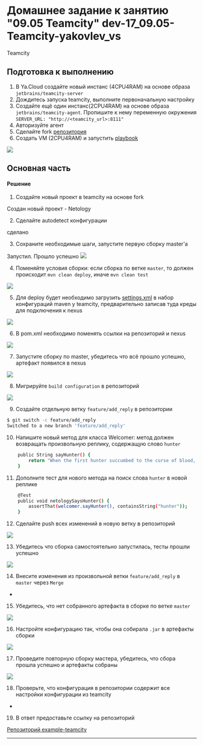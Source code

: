 # Домашнее задание к занятию "09.05 Teamcity" dev-17_09.05-Teamcity-yakovlev_vs
Teamcity

## Подготовка к выполнению

1. В Ya.Cloud создайте новый инстанс (4CPU4RAM) на основе образа `jetbrains/teamcity-server`
2. Дождитесь запуска teamcity, выполните первоначальную настройку
3. Создайте ещё один инстанс(2CPU4RAM) на основе образа `jetbrains/teamcity-agent`. Пропишите к нему переменную окружения `SERVER_URL: "http://<teamcity_url>:8111"`
4. Авторизуйте агент
5. Сделайте fork [репозитория](https://github.com/aragastmatb/example-teamcity)
6. Создать VM (2CPU4RAM) и запустить [playbook](./infrastructure)

![](pic/YC_teamsity.jpg)

## Основная часть

#### Решение

1. Создайте новый проект в teamcity на основе fork

Создан новый проект - Netology

2. Сделайте autodetect конфигурации

сделано

3. Сохраните необходимые шаги, запустите первую сборку master'a

Запустил. Прошло успешно
![](pic/run1.jpg)

4. Поменяйте условия сборки: если сборка по ветке `master`, то должен происходит `mvn clean deploy`, иначе `mvn clean test`

![](pic/run2.jpg)

5. Для deploy будет необходимо загрузить [settings.xml](./teamcity/settings.xml) в набор конфигураций maven у teamcity, предварительно записав туда креды для подключения к nexus

![](pic/run3.jpg)

6. В pom.xml необходимо поменять ссылки на репозиторий и nexus

![](pic/run4.jpg)

7. Запустите сборку по master, убедитесь что всё прошло успешно, артефакт появился в nexus

![](pic/run5.jpg)

8. Мигрируйте `build configuration` в репозиторий

![](pic/run6.jpg)

9. Создайте отдельную ветку `feature/add_reply` в репозитории

```bash
$ git switch -c feature/add_reply
Switched to a new branch 'feature/add_reply'
```

10. Напишите новый метод для класса Welcomer: метод должен возвращать произвольную реплику, содержащую слово `hunter`

```bash
    public String sayHunter() {
        return "When the first hunter succumbed to the curse of blood, nightmare filled the streets of Kirova.";
    }
```

11. Дополните тест для нового метода на поиск слова `hunter` в новой реплике

```bash
	@Test
    public void netologySaysHunter() {
        assertThat(welcomer.sayHunter(), containsString("hunter"));
    }
```

12. Сделайте push всех изменений в новую ветку в репозиторий

![](pic/run7.jpg)

13. Убедитесь что сборка самостоятельно запустилась, тесты прошли успешно

![](pic/run8.jpg)

14. Внесите изменения из произвольной ветки `feature/add_reply` в `master` через `Merge`

+

15. Убедитесь, что нет собранного артефакта в сборке по ветке `master`

![](pic/run9.jpg)

16. Настройте конфигурацию так, чтобы она собирала `.jar` в артефакты сборки

![](pic/run10.jpg)

17. Проведите повторную сборку мастера, убедитесь, что сбора прошла успешно и артефакты собраны

![](pic/run11.jpg)

18. Проверьте, что конфигурация в репозитории содержит все настройки конфигурации из teamcity

+

19. В ответ предоставьте ссылку на репозиторий

[Репозиторий example-teamcity](https://github.com/Valdem88/example-teamcity)

---